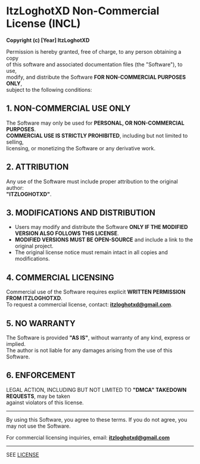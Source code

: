 # ItzLoghotXD Non-Commercial License (INCL)

**Copyright (c) [Year] ItzLoghotXD**

Permission is hereby granted, free of charge, to any person obtaining a copy  
of this software and associated documentation files (the "Software"), to use,  
modify, and distribute the Software **FOR NON-COMMERCIAL PURPOSES ONLY**,  
subject to the following conditions:

## 1. NON-COMMERCIAL USE ONLY
The Software may only be used for **PERSONAL, OR NON-COMMERCIAL PURPOSES**.  
**COMMERCIAL USE IS STRICTLY PROHIBITED**, including but not limited to selling,  
licensing, or monetizing the Software or any derivative work.

## 2. ATTRIBUTION
Any use of the Software must include proper attribution to the original author:  
**"ITZLOGHOTXD"**.

## 3. MODIFICATIONS AND DISTRIBUTION
- Users may modify and distribute the Software **ONLY IF THE MODIFIED VERSION ALSO FOLLOWS THIS LICENSE**.  
- **MODIFIED VERSIONS MUST BE OPEN-SOURCE** and include a link to the original project.  
- The original license notice must remain intact in all copies and modifications.  

## 4. COMMERCIAL LICENSING
Commercial use of the Software requires explicit **WRITTEN PERMISSION FROM ITZLOGHOTXD**.  
To request a commercial license, contact: **[itzloghotxd@gmail.com](mailto:itzloghotxd@gmail.com)**.  

## 5. NO WARRANTY
The Software is provided **"AS IS"**, without warranty of any kind, express or implied.  
The author is not liable for any damages arising from the use of this Software.  

## 6. ENFORCEMENT
LEGAL ACTION, INCLUDING BUT NOT LIMITED TO **"DMCA" TAKEDOWN REQUESTS**, may be taken  
against violators of this license.  

---

By using this Software, you agree to these terms. If you do not agree, you may not use the Software.

For commercial licensing inquiries, email: **[itzloghotxd@gmail.com](mailto:itzloghotxd@gmail.com)**


---


SEE [LICENSE](LICENSE)
